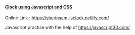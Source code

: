 
<h4><u>Clock using Javascript and CSS</u></h4>

Online Link : https://sherinsam-jsclock.netlify.com/

Javascript practise with the help of https://javascript30.com/
